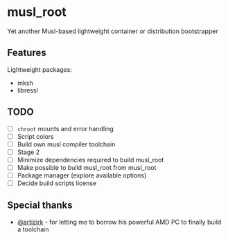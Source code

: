 # musl_root

Yet another Musl-based lightweight container or distribution bootstrapper

## Features

Lightweight packages:
- mksh
- libressl

## TODO
- [ ] `chroot` mounts and error handling
- [ ] Script colors
- [ ] Build own musl compiler toolchain
- [ ] Stage 2
- [ ] Minimize dependencies required to build musl_root
- [ ] Make possible to build musl_root from musl_root
- [ ] Package manager (explore available options)
- [ ] Decide build scripts license

## Special thanks
- [@artizirk](https://keybase.io/artizirk) - for letting me to borrow his powerful AMD PC to finally build a toolchain
